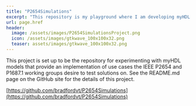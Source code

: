 ```yaml
---
title: "P2654Simulations"
excerpt: "This repository is my playground where I am developing myHDL simulation logic modules to simulate different use cases for the IEEE P2654 and P1687.1 working groups so we can see how our ideas fit with real examples."
url: page.href
header:
  image: /assets/images/P2654SimulationsProject.png
  icon: /assets/images/gtkwave_100x100x32.png
  teaser: assets/images/gtkwave_100x100x32.png
---
```

This project is set up to be the repository for experimenting with myHDL models that provide an implementation of use cases the IEEE P2654 and P1687.1 working groups desire to test solutions on.  See the README.md page on the GitHub site for the details of this project.

[https://github.com/bradfordvt/P2654Simulations](https://github.com/bradfordvt/P2654Simulations)
